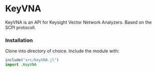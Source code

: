 # KeyVNA

KeyVNA is an API for Keysight Vector Network Analyzers. Based on the SCPI protocoll.

### Installation

Clone into directory of choice.
Include the module with:
```julia
include("src/KeyVNA.jl")
import .KeyVNA
```